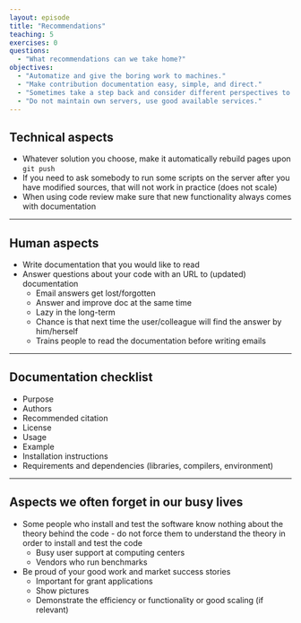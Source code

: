```yaml
---
layout: episode
title: "Recommendations"
teaching: 5
exercises: 0
questions:
  - "What recommendations can we take home?"
objectives:
  - "Automatize and give the boring work to machines."
  - "Make contribution documentation easy, simple, and direct."
  - "Sometimes take a step back and consider different perspectives to your documentation."
  - "Do not maintain own servers, use good available services."
---
```


## Technical aspects

- Whatever solution you choose, make it automatically rebuild pages upon `git push`
- If you need to ask somebody to run some scripts on the server after you have modified sources,
  that will not work in practice (does not scale)
- When using code review make sure that new functionality always comes with documentation

---

## Human aspects

- Write documentation that you would like to read
- Answer questions about your code with an URL to (updated) documentation
    - Email answers get lost/forgotten
    - Answer and improve doc at the same time
    - Lazy in the long-term
    - Chance is that next time the user/colleague
      will find the answer by him/herself
    - Trains people to read the documentation before writing emails

---

## Documentation checklist

- Purpose
- Authors
- Recommended citation
- License
- Usage
- Example
- Installation instructions
- Requirements and dependencies (libraries, compilers, environment)

---

## Aspects we often forget in our busy lives

- Some people who install and test the software know nothing about the theory behind the code - do not force them to understand the theory in order to install and test the code
    - Busy user support at computing centers
    - Vendors who run benchmarks
- Be proud of your good work and market success stories
    - Important for grant applications
    - Show pictures
    - Demonstrate the efficiency or functionality or good scaling (if relevant)
